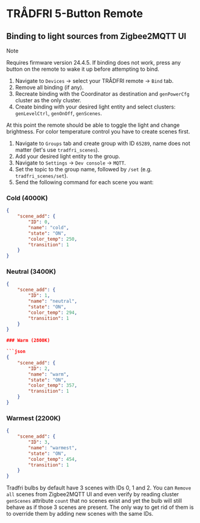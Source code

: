 # TRÅDFRI 5-Button Remote

## Binding to light sources from Zigbee2MQTT UI

> [!NOTE]
> Requires firmware version 24.4.5.
> If binding does not work, press any button on the remote to wake it up before attempting to bind.

1. Navigate to `Devices` -> select your TRÅDFRI remote -> `Bind` tab.
1. Remove all binding (if any).
1. Recreate binding with the Coordinator as destination and `genPowerCfg` cluster as the only cluster.
1. Create binding with your desired light entity and select clusters: `genLevelCtrl`, `genOnOff`, `genScenes`.

At this point the remote should be able to toggle the light and change brightness.
For color temperature control you have to create scenes first.

1. Navigate to `Groups` tab and create group with ID `65289`, name does not matter (let's use `tradfri_scenes`).
1. Add your desired light entity to the group.
1. Navigate to `Settings` -> `Dev console` -> `MQTT`.
1. Set the topic to the group name, followed by `/set` (e.g. `tradfri_scenes/set`).
1. Send the following command for each scene you want:

### Cold (4000K)

```json
{
    "scene_add": {
        "ID": 0,
        "name": "cold",
        "state": "ON",
        "color_temp": 250,
        "transition": 1
    }
}
```

### Neutral (3400K)

```json
{
    "scene_add": {
        "ID": 1,
        "name": "neutral",
        "state": "ON",
        "color_temp": 294,
        "transition": 1
    }
}

### Warm (2800K)

```json
{
    "scene_add": {
        "ID": 2,
        "name": "warm",
        "state": "ON",
        "color_temp": 357,
        "transition": 1
    }
}
```

### Warmest (2200K)

```json
{
    "scene_add": {
        "ID": 3,
        "name": "warmest",
        "state": "ON",
        "color_temp": 454,
        "transition": 1
    }
}
```

Tradfri bulbs by default have 3 scenes with IDs 0, 1 and 2. You can `Remove all` scenes
from Zigbee2MQTT UI and even verify by reading cluster `genScenes` attribute `count` that
no scenes exist and yet the bulb will still behave as if those 3 scenes are present.
The only way to get rid of them is to override them by adding new scenes with the same IDs.
